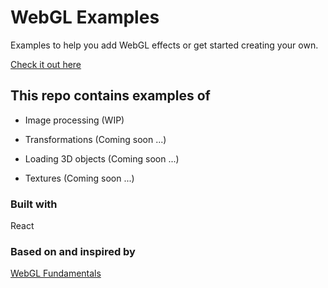 # WebGL Examples

Examples to help you add WebGL effects or get started creating your own.

[Check it out here](https://webglexamples-d27e2.web.app)

## This repo contains examples of

- Image processing (WIP)

- Transformations (Coming soon ...)

- Loading 3D objects (Coming soon ...)

- Textures (Coming soon ...)

### Built with

React

### Based on and inspired by

[WebGL Fundamentals](https://webglfundamentals.org/)
